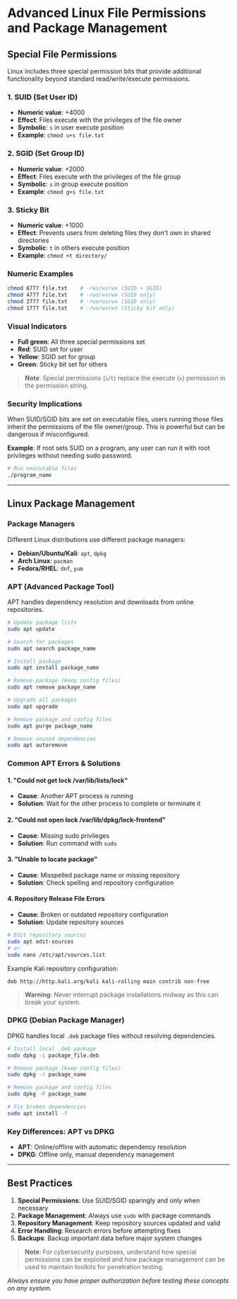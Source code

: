 # Advanced Linux File Permissions and Package Management

## Special File Permissions

Linux includes three special permission bits that provide additional functionality beyond standard read/write/execute permissions.

### 1. SUID (Set User ID)
- **Numeric value**: +4000
- **Effect**: Files execute with the privileges of the file owner
- **Symbolic**: `s` in user execute position
- **Example**: `chmod u+s file.txt`

### 2. SGID (Set Group ID) 
- **Numeric value**: +2000
- **Effect**: Files execute with the privileges of the file group
- **Symbolic**: `s` in group execute position
- **Example**: `chmod g+s file.txt`

### 3. Sticky Bit
- **Numeric value**: +1000
- **Effect**: Prevents users from deleting files they don't own in shared directories
- **Symbolic**: `t` in others execute position  
- **Example**: `chmod +t directory/`

### Numeric Examples
```bash
chmod 6777 file.txt    # -rwsrwsrwx (SUID + SGID)
chmod 4777 file.txt    # -rwsrwxrwx (SUID only)
chmod 2777 file.txt    # -rwxrwsrwx (SGID only) 
chmod 1777 file.txt    # -rwxrwxrwt (Sticky bit only)
```

### Visual Indicators
- **Full green**: All three special permissions set
- **Red**: SUID set for user
- **Yellow**: SGID set for group  
- **Green**: Sticky bit set for others

> **Note**: Special permissions (`s`/`t`) replace the execute (`x`) permission in the permission string.

### Security Implications
When SUID/SGID bits are set on executable files, users running those files inherit the permissions of the file owner/group. This is powerful but can be dangerous if misconfigured.

**Example**: If root sets SUID on a program, any user can run it with root privileges without needing sudo password.

```bash
# Run executable files
./program_name
```

---

## Linux Package Management

### Package Managers
Different Linux distributions use different package managers:
- **Debian/Ubuntu/Kali**: `apt`, `dpkg`
- **Arch Linux**: `pacman` 
- **Fedora/RHEL**: `dnf`, `yum`

### APT (Advanced Package Tool)
APT handles dependency resolution and downloads from online repositories.

```bash
# Update package lists
sudo apt update

# Search for packages
sudo apt search package_name

# Install package
sudo apt install package_name

# Remove package (keep config files)
sudo apt remove package_name

# Upgrade all packages
sudo apt upgrade

# Remove package and config files
sudo apt purge package_name

# Remove unused dependencies
sudo apt autoremove
```

### Common APT Errors & Solutions

#### 1. "Could not get lock /var/lib/lists/lock"
- **Cause**: Another APT process is running
- **Solution**: Wait for the other process to complete or terminate it

#### 2. "Could not open lock /var/lib/dpkg/lock-frontend"
- **Cause**: Missing sudo privileges
- **Solution**: Run command with `sudo`

#### 3. "Unable to locate package"
- **Cause**: Misspelled package name or missing repository
- **Solution**: Check spelling and repository configuration

#### 4. Repository Release File Errors
- **Cause**: Broken or outdated repository configuration
- **Solution**: Update repository sources

```bash
# Edit repository sources
sudo apt edit-sources
# or
sudo nano /etc/apt/sources.list
```

Example Kali repository configuration:
```
deb http://http.kali.org/kali kali-rolling main contrib non-free
```

> **Warning**: Never interrupt package installations midway as this can break your system.

### DPKG (Debian Package Manager)
DPKG handles local `.deb` package files without resolving dependencies.

```bash
# Install local .deb package
sudo dpkg -i package_file.deb

# Remove package (keep config files)
sudo dpkg -r package_name

# Remove package and config files
sudo dpkg -P package_name

# Fix broken dependencies
sudo apt install -f
```

### Key Differences: APT vs DPKG
- **APT**: Online/offline with automatic dependency resolution
- **DPKG**: Offline only, manual dependency management

---

## Best Practices

1. **Special Permissions**: Use SUID/SGID sparingly and only when necessary
2. **Package Management**: Always use `sudo` with package commands
3. **Repository Management**: Keep repository sources updated and valid
4. **Error Handling**: Research errors before attempting fixes
5. **Backups**: Backup important data before major system changes

> **Note**: For cybersecurity purposes, understand how special permissions can be exploited and how package management can be used to maintain toolkits for penetration testing.

*Always ensure you have proper authorization before testing these concepts on any system.*

